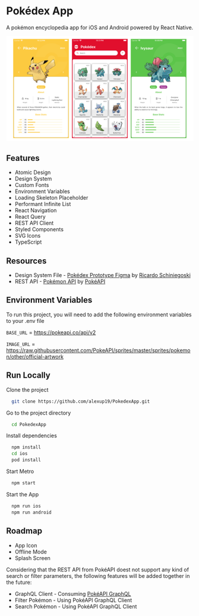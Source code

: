
# Pokédex App

A pokémon encyclopedia app for iOS and Android powered by React Native.

![Image](assets/screenshots/main.png)
## Features

- Atomic Design
- Design System
- Custom Fonts
- Environment Variables
- Loading Skeleton Placeholder
- Performant Infinite List
- React Navigation
- React Query
- REST API Client
- Styled Components
- SVG Icons
- TypeScript


## Resources

- Design System File - [Pokédex Prototype Figma](https://www.figma.com/community/file/979132880663340794) by [Ricardo Schiniegoski](https://www.figma.com/@ricardohs)
- REST API - [Pokémon API](https://pokeapi.co/) by [PokéAPI](https://github.com/PokeAPI)


## Environment Variables

To run this project, you will need to add the following environment variables to your .env file

`BASE_URL` = https://pokeapi.co/api/v2

`IMAGE_URL` = https://raw.githubusercontent.com/PokeAPI/sprites/master/sprites/pokemon/other/official-artwork


## Run Locally

Clone the project

```bash
  git clone https://github.com/alexup19/PokedexApp.git
```

Go to the project directory

```bash
  cd PokedexApp
```

Install dependencies

```bash
  npm install
  cd ios
  pod install
```

Start Metro

```bash
  npm start
```

Start the App

```bash
  npm run ios
  npm run android
```


## Roadmap

- App Icon
- Offline Mode
- Splash Screen

Considering that the REST API from PokéAPI doest not support any kind of search or filter parameters, the following features will be added together in the future:

- GraphQL Client - Consuming [PokéAPI GraphQL](https://pokeapi.co/docs/graphql) 
- Filter Pokémon - Using PokéAPI GraphQL Client
- Search Pokémon - Using PokéAPI GraphQL Client

